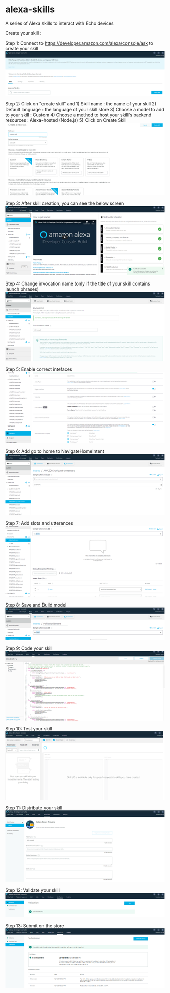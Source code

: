# alexa-skills
A series of Alexa skills to interact with Echo devices

Create your skill :

Step 1: Connect to https://developer.amazon.com/alexa/console/ask to create your skill 
![Alt Text](/img/1.png)

Step 2: Click on "create skill" and 
        1) Skill name : the name of your skill
        2) Default language : the language of your skill store
        3) Choose a model to add to your skill : Custom
        4) Choose a method to host your skill's backend resources : Alexa-hosted (Node.js)
        5) Click on Create Skill
![Alt Text](/img/2.png)

Step 3: After skill creation, you can see the below screen
![Alt Text](/img/3.png)


Step 4: Change invocation name (only if the title of your skill contains launch phrases)
![Alt Text](/img/4.png)

Step 5: Enable correct intefaces
![Alt Text](/img/5.png)

Step 6: Add go to home to NavigateHomeIntent
![Alt Text](/img/6.png)

Step 7: Add slots and utterances
![Alt Text](/img/7.png)

Step 8: Save and Build model
![Alt Text](/img/8.png)

Step 9: Code your skill
![Alt Text](/img/9.png)

Step 10: Test your skill
![Alt Text](/img/10.png)

Step 11: Distribute your skill
![Alt Text](/img/11.png)

Step 12: Validate your skill
![Alt Text](/img/12.png)

Step 13: Submit on the store
![Alt Text](/img/13.png)
